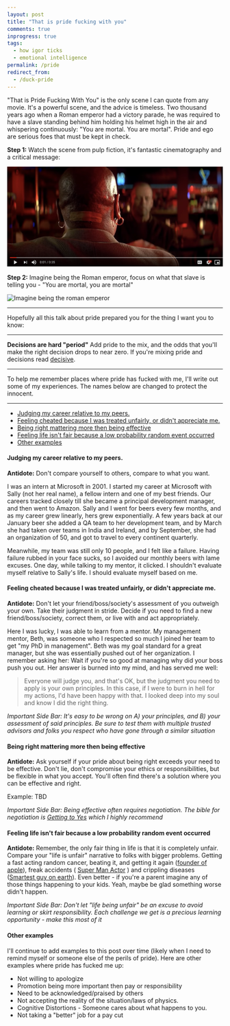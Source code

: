 ```yaml
---
layout: post
title: "That is pride fucking with you"
comments: true
inprogress: true
tags:
  - how igor ticks
  - emotional intelligence
permalink: /pride
redirect_from:
  - /duck-pride
---
```


"That is Pride Fucking With You" is the only scene I can quote from any movie. It's a powerful scene, and the advice is timeless. Two thousand years ago when a Roman emperor had a victory parade, he was required to have a slave standing behind him holding his helmet high in the air and whispering continuously: "You are mortal. You are mortal". Pride and ego are serious foes that must be kept in check.

**Step 1:** Watch the scene from pulp fiction, it's fantastic cinematography and a critical message:

[![That's pride fucking with you from Pulp Fiction](/images/pride_youtube.png)](https://youtu.be/ruhFmBrl4GM)

**Step 2:** Imagine being the Roman emperor, focus on what that slave is telling you - "You are mortal, you are mortal"

![Imagine being the roman emperor](https://qph.fs.quoracdn.net/main-qimg-daa981b9aab57bb4bcdf19d349a665fe)

---

Hopefully all this talk about pride prepared you for the thing I want you to know:

---

**Decisions are hard "period"** Add pride to the mix, and the odds that you'll make the right decision drops to near zero. If you're mixing pride and decisions read [decisive](/decisive).

---

To help me remember places where pride has fucked with me, I'll write out some of my experiences. The names below are changed to protect the innocent.

---

<!-- prettier-ignore-start -->
<!-- vim-markdown-toc GFM -->

- [Judging my career relative to my peers.](#judging-my-career-relative-to-my-peers)
- [Feeling cheated because I was treated unfairly, or didn't appreciate me.](#feeling-cheated-because-i-was-treated-unfairly-or-didnt-appreciate-me)
- [Being right mattering more then being effective](#being-right-mattering-more-then-being-effective)
- [Feeling life isn't fair because a low probability random event occurred](#feeling-life-isnt-fair-because-a-low-probability-random-event-occurred)
- [Other examples](#other-examples)

<!-- vim-markdown-toc -->
<!-- prettier-ignore-end -->

#### Judging my career relative to my peers.

**Antidote:** Don't compare yourself to others, compare to what you want.

I was an intern at Microsoft in 2001. I started my career at Microsoft with Sally (not her real name), a fellow intern and one of my best friends. Our careers tracked closely till she became a principal development manager, and then went to Amazon. Sally and I went for beers every few months, and as my career grew linearly, hers grew exponentially. A few years back at our January beer she added a QA team to her development team, and by March she had taken over teams in India and Ireland, and by September, she had an organization of 50, and got to travel to every continent quarterly.

Meanwhile, my team was still only 10 people, and I felt like a failure. Having failure rubbed in your face sucks, so I avoided our monthly beers with lame excuses. One day, while talking to my mentor, it clicked. I shouldn't evaluate myself relative to Sally's life. I should evaluate myself based on me.

#### Feeling cheated because I was treated unfairly, or didn't appreciate me.

**Antidote:** Don't let your friend/boss/society's assessment of you outweigh your own. Take their judgment in stride. Decide if you need to find a new friend/boss/society, correct them, or live with and act appropriately.

Here I was lucky, I was able to learn from a mentor. My management mentor, Beth, was someone who I respected so much I joined her team to get "my PhD in management". Beth was my goal standard for a great manager, but she was essentially pushed out of her organization. I remember asking her: Wait if you're so good at managing why did your boss push you out. Her answer is burned into my mind, and has served me well:

> Everyone will judge you, and that's OK, but the judgment you need to apply is your own principles. In this case, if I were to burn in hell for my actions, I'd have been happy with that. I looked deep into my soul and know I did the right thing.

_Important Side Bar: It's easy to be wrong on A) your principles, and B) your assessment of said principles. Be sure to test them with multiple trusted advisors and folks you respect who have gone through a similar situation_

#### Being right mattering more then being effective

**Antidote:** Ask yourself if your pride about being right exceeds your need to be effective. Don't lie, don't compromise your ethics or responsibilities, but be flexible in what you accept. You'll often find there's a solution where you can be effective and right.

Example: TBD

_Important Side Bar: Being effective often requires negotiation. The bible for negotiation is [Getting to Yes](https://www.google.com/search?q=getting+to+yes) which I highly recommend_

#### Feeling life isn't fair because a low probability random event occurred

**Antidote:** Remember, the only fair thing in life is that it is completely unfair. Compare your "life is unfair" narrative to folks with bigger problems. Getting a fast acting random cancer, beating it, and getting it again ([founder of apple](https://en.wikipedia.org/wiki/Steve_Jobs#Death)), freak accidents ( [Super Man Actor](https://en.wikipedia.org/wiki/Christopher_Reeve) ) and crippling diseases ([Smartest guy on earth](http://www.hawking.org.uk/)). Even better - if you're a parent imagine any of those things happening to your kids. Yeah, maybe be glad something worse didn't happen.

_Important Side Bar: Don't let "life being unfair" be an excuse to avoid learning or skirt responsibility. Each challenge we get is a precious learning opportunity - make this most of it_

#### Other examples

I'll continue to add examples to this post over time (likely when I need to remind myself or someone else of the perils of pride). Here are other examples where pride has fucked me up:

- Not willing to apologize
- Promotion being more important then pay or responsibility
- Need to be acknowledged/praised by others
- Not accepting the reality of the situation/laws of physics.
- Cognitive Distortions - Someone cares about what happens to you.
- Not taking a "better" job for a pay cut
